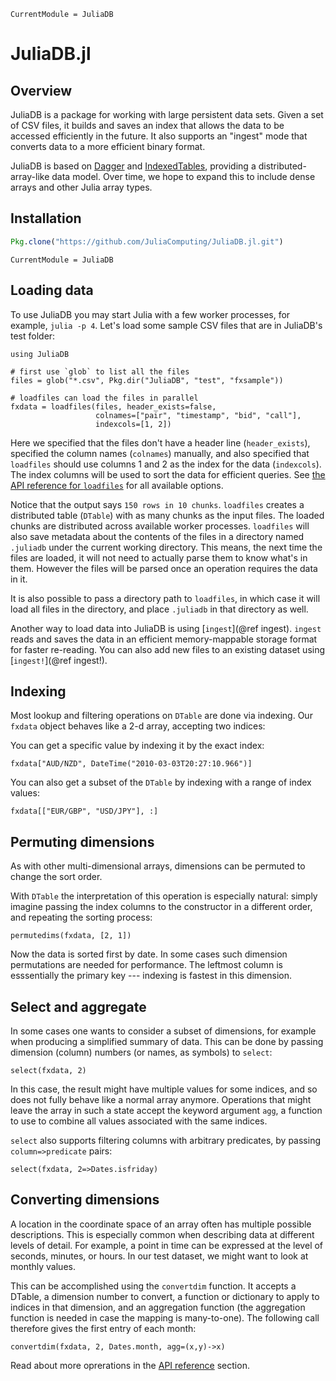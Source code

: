```@meta
CurrentModule = JuliaDB
```

# JuliaDB.jl

## Overview

JuliaDB is a package for working with large persistent data sets. Given a set of CSV files, it builds and saves an index that allows the data to be accessed efficiently in the future. It also supports an "ingest" mode that converts data to a more efficient binary format.

JuliaDB is based on [Dagger](https://github.com/JuliaParallel/Dagger.jl) and [IndexedTables](https://github.com/JuliaComputing/IndexedTables.jl), providing a distributed-array-like data model. Over time, we hope to expand this to include dense arrays and other Julia array types.

## Installation

```julia
Pkg.clone("https://github.com/JuliaComputing/JuliaDB.jl.git")
```

```@meta
CurrentModule = JuliaDB
```

## Loading data

To use JuliaDB you may start Julia with a few worker processes, for example, `julia -p 4`. Let's load some sample CSV files that are in JuliaDB's test folder:

```@repl fxdata
using JuliaDB

# first use `glob` to list all the files
files = glob("*.csv", Pkg.dir("JuliaDB", "test", "fxsample"))

# loadfiles can load the files in parallel
fxdata = loadfiles(files, header_exists=false,
                   colnames=["pair", "timestamp", "bid", "call"],
                   indexcols=[1, 2])
```

Here we specified that the files don't have a header line (`header_exists`), specified the column names (`colnames`) manually, and also specified that `loadfiles` should use columns 1 and 2 as the index for the data (`indexcols`). The index columns will be used to sort the data for efficient queries. See [the API reference for `loadfiles`](apireference.html#JuliaDB.loadfiles) for all available options.

Notice that the output says `150 rows in 10 chunks`. `loadfiles` creates a distributed table (`DTable`) with as many chunks as the input files. The loaded chunks are distributed across available worker processes. `loadfiles` will also save metadata about the contents of the files in a directory named `.juliadb` under the current working directory. This means, the next time the files are loaded, it will not need to actually parse them to know what's in them. However the files will be parsed once an operation requires the data in it.

It is also possible to pass a directory path to `loadfiles`, in which case it will load all files in the directory, and place `.juliadb` in that directory as well.

Another way to load data into JuliaDB is using [`ingest`](@ref ingest). `ingest` reads and saves the data in an efficient memory-mappable storage format for faster re-reading. You can also add new files to an existing dataset using [`ingest!`](@ref ingest!).

## Indexing

Most lookup and filtering operations on `DTable` are done via indexing. Our `fxdata` object behaves like a 2-d array, accepting two indices:

You can get a specific value by indexing it by the exact index:

```@repl fxdata
fxdata["AUD/NZD", DateTime("2010-03-03T20:27:10.966")]
```

You can also get a subset of the `DTable` by indexing with a range of index values:

```@repl fxdata
fxdata[["EUR/GBP", "USD/JPY"], :]
```

## Permuting dimensions

As with other multi-dimensional arrays, dimensions can be permuted to change the sort order.

With `DTable` the interpretation of this operation is especially natural: simply imagine passing the index columns to the constructor in a different order, and repeating the sorting process:

```@repl fxdata
permutedims(fxdata, [2, 1])
```

Now the data is sorted first by date. In some cases such dimension permutations are needed for performance. The leftmost column is esssentially the primary key --- indexing is fastest in this dimension.

## Select and aggregate

In some cases one wants to consider a subset of dimensions, for example when producing a simplified summary of data.
This can be done by passing dimension (column) numbers (or names, as symbols) to `select`:


```@repl fxdata
select(fxdata, 2)
```

In this case, the result might have multiple values for some indices, and so does not fully behave like a normal array anymore.
Operations that might leave the array in such a state accept the keyword argument `agg`, a function to use to combine all values associated with the same indices.

`select` also supports filtering columns with arbitrary predicates, by passing `column=>predicate` pairs:


```@repl fxdata
select(fxdata, 2=>Dates.isfriday)
```

## Converting dimensions

A location in the coordinate space of an array often has multiple possible descriptions.
This is especially common when describing data at different levels of detail.
For example, a point in time can be expressed at the level of seconds, minutes, or hours.
In our test dataset, we might want to look at monthly values.

This can be accomplished using the `convertdim` function.
It accepts a DTable, a dimension number to convert, a function or dictionary to apply to indices in that dimension, and an aggregation function (the aggregation function is needed in case the mapping is many-to-one).
The following call therefore gives the first entry of each month:


```@repl fxdata
convertdim(fxdata, 2, Dates.month, agg=(x,y)->x)
```

Read about more oprerations in the [API reference](apireference.html) section.
